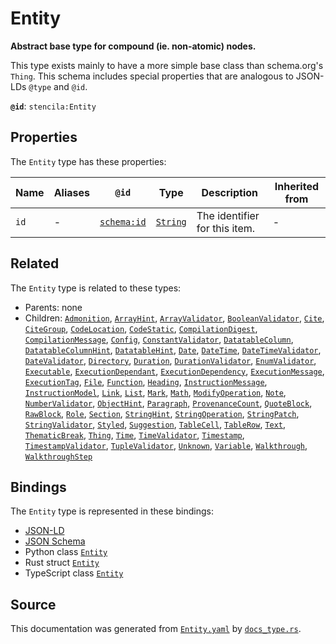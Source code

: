 # Entity

**Abstract base type for compound (ie. non-atomic) nodes.**

This type exists mainly to have a more simple base class than schema.org's `Thing`.
This schema includes special properties that are analogous to JSON-LDs `@type` and `@id`.


**`@id`**: `stencila:Entity`

## Properties

The `Entity` type has these properties:

| Name | Aliases | `@id`                                | Type                                                                                            | Description                   | Inherited from |
| ---- | ------- | ------------------------------------ | ----------------------------------------------------------------------------------------------- | ----------------------------- | -------------- |
| `id` | -       | [`schema:id`](https://schema.org/id) | [`String`](https://github.com/stencila/stencila/blob/main/docs/reference/schema/data/string.md) | The identifier for this item. | -              |

## Related

The `Entity` type is related to these types:

- Parents: none
- Children: [`Admonition`](https://github.com/stencila/stencila/blob/main/docs/reference/schema/prose/admonition.md), [`ArrayHint`](https://github.com/stencila/stencila/blob/main/docs/reference/schema/data/array-hint.md), [`ArrayValidator`](https://github.com/stencila/stencila/blob/main/docs/reference/schema/data/array-validator.md), [`BooleanValidator`](https://github.com/stencila/stencila/blob/main/docs/reference/schema/data/boolean-validator.md), [`Cite`](https://github.com/stencila/stencila/blob/main/docs/reference/schema/prose/cite.md), [`CiteGroup`](https://github.com/stencila/stencila/blob/main/docs/reference/schema/prose/cite-group.md), [`CodeLocation`](https://github.com/stencila/stencila/blob/main/docs/reference/schema/flow/code-location.md), [`CodeStatic`](https://github.com/stencila/stencila/blob/main/docs/reference/schema/code/code-static.md), [`CompilationDigest`](https://github.com/stencila/stencila/blob/main/docs/reference/schema/flow/compilation-digest.md), [`CompilationMessage`](https://github.com/stencila/stencila/blob/main/docs/reference/schema/code/compilation-message.md), [`Config`](https://github.com/stencila/stencila/blob/main/docs/reference/schema/other/config.md), [`ConstantValidator`](https://github.com/stencila/stencila/blob/main/docs/reference/schema/data/constant-validator.md), [`DatatableColumn`](https://github.com/stencila/stencila/blob/main/docs/reference/schema/data/datatable-column.md), [`DatatableColumnHint`](https://github.com/stencila/stencila/blob/main/docs/reference/schema/data/datatable-column-hint.md), [`DatatableHint`](https://github.com/stencila/stencila/blob/main/docs/reference/schema/data/datatable-hint.md), [`Date`](https://github.com/stencila/stencila/blob/main/docs/reference/schema/data/date.md), [`DateTime`](https://github.com/stencila/stencila/blob/main/docs/reference/schema/data/date-time.md), [`DateTimeValidator`](https://github.com/stencila/stencila/blob/main/docs/reference/schema/data/date-time-validator.md), [`DateValidator`](https://github.com/stencila/stencila/blob/main/docs/reference/schema/data/date-validator.md), [`Directory`](https://github.com/stencila/stencila/blob/main/docs/reference/schema/works/directory.md), [`Duration`](https://github.com/stencila/stencila/blob/main/docs/reference/schema/data/duration.md), [`DurationValidator`](https://github.com/stencila/stencila/blob/main/docs/reference/schema/data/duration-validator.md), [`EnumValidator`](https://github.com/stencila/stencila/blob/main/docs/reference/schema/data/enum-validator.md), [`Executable`](https://github.com/stencila/stencila/blob/main/docs/reference/schema/flow/executable.md), [`ExecutionDependant`](https://github.com/stencila/stencila/blob/main/docs/reference/schema/flow/execution-dependant.md), [`ExecutionDependency`](https://github.com/stencila/stencila/blob/main/docs/reference/schema/flow/execution-dependency.md), [`ExecutionMessage`](https://github.com/stencila/stencila/blob/main/docs/reference/schema/code/execution-message.md), [`ExecutionTag`](https://github.com/stencila/stencila/blob/main/docs/reference/schema/flow/execution-tag.md), [`File`](https://github.com/stencila/stencila/blob/main/docs/reference/schema/works/file.md), [`Function`](https://github.com/stencila/stencila/blob/main/docs/reference/schema/flow/function.md), [`Heading`](https://github.com/stencila/stencila/blob/main/docs/reference/schema/prose/heading.md), [`InstructionMessage`](https://github.com/stencila/stencila/blob/main/docs/reference/schema/edits/instruction-message.md), [`InstructionModel`](https://github.com/stencila/stencila/blob/main/docs/reference/schema/other/instruction-model.md), [`Link`](https://github.com/stencila/stencila/blob/main/docs/reference/schema/prose/link.md), [`List`](https://github.com/stencila/stencila/blob/main/docs/reference/schema/prose/list.md), [`Mark`](https://github.com/stencila/stencila/blob/main/docs/reference/schema/prose/mark.md), [`Math`](https://github.com/stencila/stencila/blob/main/docs/reference/schema/math/math.md), [`ModifyOperation`](https://github.com/stencila/stencila/blob/main/docs/reference/schema/edits/modify-operation.md), [`Note`](https://github.com/stencila/stencila/blob/main/docs/reference/schema/prose/note.md), [`NumberValidator`](https://github.com/stencila/stencila/blob/main/docs/reference/schema/data/number-validator.md), [`ObjectHint`](https://github.com/stencila/stencila/blob/main/docs/reference/schema/data/object-hint.md), [`Paragraph`](https://github.com/stencila/stencila/blob/main/docs/reference/schema/prose/paragraph.md), [`ProvenanceCount`](https://github.com/stencila/stencila/blob/main/docs/reference/schema/other/provenance-count.md), [`QuoteBlock`](https://github.com/stencila/stencila/blob/main/docs/reference/schema/prose/quote-block.md), [`RawBlock`](https://github.com/stencila/stencila/blob/main/docs/reference/schema/other/raw-block.md), [`Role`](https://github.com/stencila/stencila/blob/main/docs/reference/schema/other/role.md), [`Section`](https://github.com/stencila/stencila/blob/main/docs/reference/schema/prose/section.md), [`StringHint`](https://github.com/stencila/stencila/blob/main/docs/reference/schema/data/string-hint.md), [`StringOperation`](https://github.com/stencila/stencila/blob/main/docs/reference/schema/edits/string-operation.md), [`StringPatch`](https://github.com/stencila/stencila/blob/main/docs/reference/schema/edits/string-patch.md), [`StringValidator`](https://github.com/stencila/stencila/blob/main/docs/reference/schema/data/string-validator.md), [`Styled`](https://github.com/stencila/stencila/blob/main/docs/reference/schema/style/styled.md), [`Suggestion`](https://github.com/stencila/stencila/blob/main/docs/reference/schema/edits/suggestion.md), [`TableCell`](https://github.com/stencila/stencila/blob/main/docs/reference/schema/works/table-cell.md), [`TableRow`](https://github.com/stencila/stencila/blob/main/docs/reference/schema/works/table-row.md), [`Text`](https://github.com/stencila/stencila/blob/main/docs/reference/schema/prose/text.md), [`ThematicBreak`](https://github.com/stencila/stencila/blob/main/docs/reference/schema/prose/thematic-break.md), [`Thing`](https://github.com/stencila/stencila/blob/main/docs/reference/schema/other/thing.md), [`Time`](https://github.com/stencila/stencila/blob/main/docs/reference/schema/data/time.md), [`TimeValidator`](https://github.com/stencila/stencila/blob/main/docs/reference/schema/data/time-validator.md), [`Timestamp`](https://github.com/stencila/stencila/blob/main/docs/reference/schema/data/timestamp.md), [`TimestampValidator`](https://github.com/stencila/stencila/blob/main/docs/reference/schema/data/timestamp-validator.md), [`TupleValidator`](https://github.com/stencila/stencila/blob/main/docs/reference/schema/data/tuple-validator.md), [`Unknown`](https://github.com/stencila/stencila/blob/main/docs/reference/schema/data/unknown.md), [`Variable`](https://github.com/stencila/stencila/blob/main/docs/reference/schema/flow/variable.md), [`Walkthrough`](https://github.com/stencila/stencila/blob/main/docs/reference/schema/flow/walkthrough.md), [`WalkthroughStep`](https://github.com/stencila/stencila/blob/main/docs/reference/schema/flow/walkthrough-step.md)

## Bindings

The `Entity` type is represented in these bindings:

- [JSON-LD](https://stencila.org/Entity.jsonld)
- [JSON Schema](https://stencila.org/Entity.schema.json)
- Python class [`Entity`](https://github.com/stencila/stencila/blob/main/python/python/stencila/types/entity.py)
- Rust struct [`Entity`](https://github.com/stencila/stencila/blob/main/rust/schema/src/types/entity.rs)
- TypeScript class [`Entity`](https://github.com/stencila/stencila/blob/main/ts/src/types/Entity.ts)

## Source

This documentation was generated from [`Entity.yaml`](https://github.com/stencila/stencila/blob/main/schema/Entity.yaml) by [`docs_type.rs`](https://github.com/stencila/stencila/blob/main/rust/schema-gen/src/docs_type.rs).

